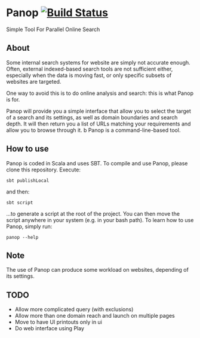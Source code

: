 # Panop [![Build Status](https://travis-ci.org/mdemarne/panop-core.svg)](https://travis-ci.org/mdemarne/panop-core)
Simple Tool For Parallel Online Search

## About
Some internal search systems for website are simply not accurate enough.
Often, external indexed-based search tools are not sufficient either,
especially when the data is moving fast, or only specific subsets of websites
are targeted.

One way to avoid this is to do online analysis and search: this is what 
Panop is for.

Panop will provide you a simple interface that allow you to select the target
of a search and its settings, as well as domain boundaries and search
depth. It will then return you a list of URLs matching your requirements
and allow you to browse through it.
b
Panop is a command-line-based tool.

## How to use
Panop is coded in Scala and uses SBT. To compile and use Panop, please clone 
this repository. Execute:
```
sbt publishLocal
```
and then:
```
sbt script
```
...to generate a script at the root of the project. You can then move the 
script anywhere in your system (e.g. in your bash path). To learn how to use 
Panop, simply run:
```
panop --help
```

## Note
The use of Panop can produce some workload on websites, depending of 
its settings.

## TODO

- Allow more complicated query (with exclusions)
- Allow more than one domain reach and launch on multiple pages
- Move to have UI printouts only in ui
- Do web interface using Play